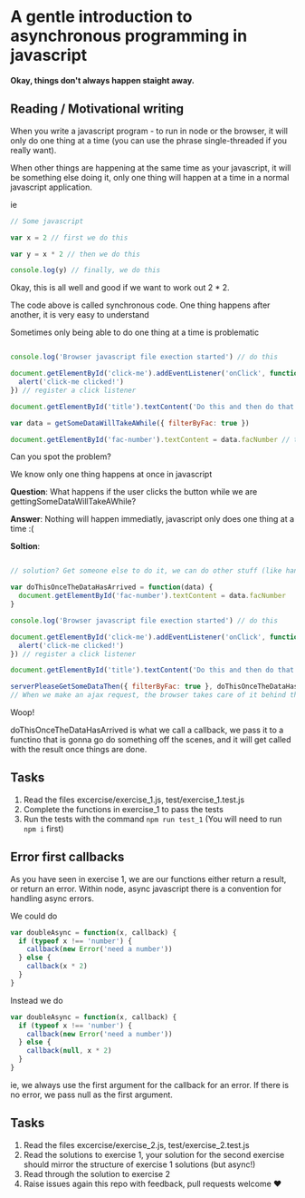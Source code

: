 # A gentle introduction to asynchronous programming in javascript

**Okay, things don't always happen staight away.**

## Reading / Motivational writing

When you write a javascript program - to run in node or the browser,
it will only do one thing at a time (you can use the phrase single-threaded if you really want).

When other things are happening at the same time as your javascript, it will be something else doing it, only one thing will happen at a time in a normal javascript application.

ie
```js
// Some javascript

var x = 2 // first we do this

var y = x * 2 // then we do this

console.log(y) // finally, we do this
```

Okay, this is all well and good if we want to work out 2 * 2.

The code above is called synchronous code. One thing happens after another,
it is very easy to understand

Sometimes only being able to do one thing at a time is problematic

```js

console.log('Browser javascript file exection started') // do this

document.getElementById('click-me').addEventListener('onClick', function(event) {
  alert('click-me clicked!')
}) // register a click listener

document.getElementById('title').textContent('Do this and then do that') // insert some text

var data = getSomeDataWillTakeAWhile({ filterByFac: true })

document.getElementById('fac-number').textContent = data.facNumber // then lets do something with the data
```

Can you spot the problem?

We know only one thing happens at once in javascript

**Question**: What happens if the user clicks the button while we are gettingSomeDataWillTakeAWhile?

**Answer**: Nothing will happen immediatly, javascript only does one thing at a time :(

**Soltion**:

```js

// solution? Get someone else to do it, we can do other stuff (like handle click events) while we wait

var doThisOnceTheDataHasArrived = function(data) {
  document.getElementById('fac-number').textContent = data.facNumber
}

console.log('Browser javascript file exection started') // do this

document.getElementById('click-me').addEventListener('onClick', function(event) {
  alert('click-me clicked!')
}) // register a click listener

document.getElementById('title').textContent('Do this and then do that') // insert some text

serverPleaseGetSomeDataThen({ filterByFac: true }, doThisOnceTheDataHasArrived)
// When we make an ajax request, the browser takes care of it behind the scenes, and our javascript application can continue to execute or listen of events

```
Woop!

doThisOnceTheDataHasArrived is what we call a callback, we pass it to a functino that is gonna go do something off the scenes, and it will get called with the result once things are done.

## Tasks
  1. Read the files excercise/exercise_1.js, test/exercise_1.test.js
  2. Complete the functions in exercise_1 to pass the tests
  3. Run the tests with the command `npm run test_1` (You will need to run `npm i` first)

## Error first callbacks
As you have seen in exercise 1, we are our functions either return a result, or return an error. Within node, async javascript there is a convention for handling async errors.

We could do
```js
var doubleAsync = function(x, callback) {
  if (typeof x !== 'number') {
    callback(new Error('need a number'))
  } else {
    callback(x * 2)
  }
}
```

Instead we do
```js
var doubleAsync = function(x, callback) {
  if (typeof x !== 'number') {
    callback(new Error('need a number'))
  } else {
    callback(null, x * 2)
  }
}
```
ie, we always use the first argument for the callback for an error. If there is no error, we pass null as the first argument.

## Tasks
  1. Read the files excercise/exercise_2.js, test/exercise_2.test.js
  2. Read the solutions to exercise 1, your solution for the second exercise should mirror the structure of exercise 1 solutions (but async!)
  3. Read through the solution to exercise 2
  4. Raise issues again this repo with feedback, pull requests welcome :heart:
